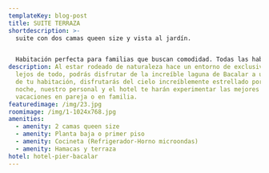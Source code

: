 ```yaml
---
templateKey: blog-post
title: SUITE TERRAZA
shortdescription: >-
  suite con dos camas queen size y vista al jardín.


  Habitación perfecta para familias que buscan comodidad. Todas las habitaciones cuentan con dos camas queen size, televisión, baño completo, cocineta, refrigerador, microondas y lo mejor de todo, están a unos cuantos metros de la laguna de Bacalar.
description: Al estar rodeado de naturaleza hace un entorno de exclusividad
  lejos de todo, podrás disfrutar de la increíble laguna de Bacalar a unos pasos
  de tu habitación, disfrutarás del cielo increíblemente estrellado por la
  noche, nuestro personal y el hotel te harán experimentar las mejores
  vacaciones en pareja o en familia.
featuredimage: /img/23.jpg
roomimage: /img/1-1024x768.jpg
amenities:
  - amenity: 2 camas queen size
  - amenity: Planta baja o primer piso
  - amenity: Cocineta (Refrigerador-Horno microondas)
  - amenity: Hamacas y terraza
hotel: hotel-pier-bacalar
---
```

